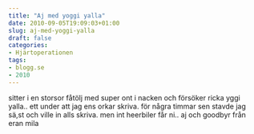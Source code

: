 ```yaml
---
title: "Aj med yoggi yalla"
date: 2010-09-05T19:09:03+01:00
slug: aj-med-yoggi-yalla
draft: false
categories:
- Hjärtoperationen
tags:
- blogg.se
- 2010
---
```

sitter i en storsor fåtölj med super ont i nacken och försöker ricka yggi yalla.. ett under att jag ens orkar skriva. för några timmar sen stavde jag sä,st och ville in alls skriva. men int heerbiler får ni.. aj och goodbyr från eran mila